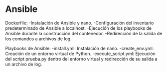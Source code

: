 # Ansible
Dockerfile:
    -Instalación de Ansible y nano.
    -Configuración del inventario predeterminado de Ansible a localhost.
    -Ejecución de los playbooks de Ansible durante la construcción del contenedor.
    -Redirección de la salida de los comandos a archivos de log.


Playbooks de Ansible:
    -install.yml: Instalación de nano.
    -create_env.yml: Creación de un entorno virtual de Python.
    -execute_script.yml: Ejecución del script prueba.py dentro del entorno virtual y redirección de su salida a un archivo de log.
